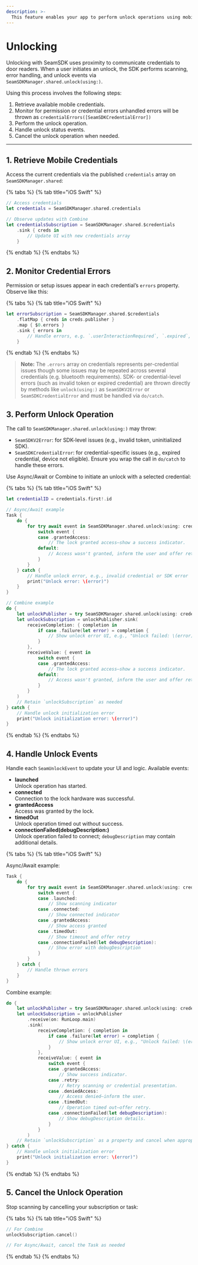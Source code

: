 ```yaml
---
description: >-
  This feature enables your app to perform unlock operations using mobile credentials.
---
```


# Unlocking

Unlocking with SeamSDK uses proximity to communicate credentials to door readers. When a user initiates an unlock, the SDK performs scanning, error handling, and unlock events via `SeamSDKManager.shared.unlock(using:)`.

Using this process involves the following steps:

1. Retrieve available mobile credentials.  
2. Monitor for permission or credential errors unhandled errors will be thrown as `credentialErrors([SeamSDKCredentialError])`  
3. Perform the unlock operation.  
4. Handle unlock status events.  
5. Cancel the unlock operation when needed.

***

## 1. Retrieve Mobile Credentials

Access the current credentials via the published `credentials` array on `SeamSDKManager.shared`:

{% tabs %}
{% tab title="iOS Swift" %}
```swift
// Access credentials
let credentials = SeamSDKManager.shared.credentials

// Observe updates with Combine
let credentialsSubscription = SeamSDKManager.shared.$credentials
    .sink { creds in
        // Update UI with new credentials array
    }
```
{% endtab %}
{% endtabs %}

## 2. Monitor Credential Errors

Permission or setup issues appear in each credential’s `errors` property. Observe like this:

{% tabs %}
{% tab title="iOS Swift" %}
```swift
let errorSubscription = SeamSDKManager.shared.$credentials
    .flatMap { creds in creds.publisher }
    .map { $0.errors }
    .sink { errors in
        // Handle errors, e.g. `.userInteractionRequired`, `.expired`, etc.
    }
```
{% endtab %}
{% endtabs %}

> **Note:** The `.errors` array on credentials represents per-credential issues though some issues may be repeated across several credentials (e.g. bluetooth requirements). SDK- or credential-level errors (such as invalid token or expired credential) are thrown directly by methods like `unlock(using:)` as `SeamSDKV2Error` or `SeamSDKCredentialError` and must be handled via `do/catch`.

## 3. Perform Unlock Operation

The call to `SeamSDKManager.shared.unlock(using:)` may throw:
- `SeamSDKV2Error`: for SDK-level issues (e.g., invalid token, uninitialized SDK).
- `SeamSDKCredentialError`: for credential-specific issues (e.g., expired credential, device not eligible).
Ensure you wrap the call in `do/catch` to handle these errors.

Use Async/Await or Combine to initiate an unlock with a selected credential:

{% tabs %}
{% tab title="iOS Swift" %}
```swift
let credentialID = credentials.first!.id

// Async/Await example
Task {
    do {
        for try await event in SeamSDKManager.shared.unlock(using: credentialID) {
            switch event {
            case .grantedAccess:
                // The lock granted access—show a success indicator.
            default:
                // Access wasn't granted, inform the user and offer retry.
            }
        }
    } catch {
        // Handle unlock error, e.g., invalid credential or SDK error
        print("Unlock error: \(error)")
    }
}

// Combine example
do {
    let unlockPublisher = try SeamSDKManager.shared.unlock(using: credentialID)
    let unlockSubscription = unlockPublisher.sink(
        receiveCompletion: { completion in
            if case .failure(let error) = completion {
                // Show unlock error UI, e.g., "Unlock failed: \(error)"
            }
        },
        receiveValue: { event in
            switch event {
            case .grantedAccess:
                // The lock granted access—show a success indicator.
            default:
                // Access wasn't granted, inform the user and offer retry.
            }
        }
    )
    // Retain `unlockSubscription` as needed
} catch {
    // Handle unlock initialization error
    print("Unlock initialization error: \(error)")
}
```
{% endtab %}
{% endtabs %}

## 4. Handle Unlock Events

Handle each `SeamUnlockEvent` to update your UI and logic. Available events:

- **launched**  
  Unlock operation has started.
- **connected**  
  Connection to the lock hardware was successful.
- **grantedAccess**  
  Access was granted by the lock.
- **timedOut**  
  Unlock operation timed out without success.
- **connectionFailed(debugDescription:)**  
  Unlock operation failed to connect; `debugDescription` may contain additional details.

{% tabs %}
{% tab title="iOS Swift" %}

Async/Await example:

```swift
Task {
    do {
        for try await event in SeamSDKManager.shared.unlock(using: credentialID) {
            switch event {
            case .launched:
                // Show scanning indicator
            case .connected:
                // Show connected indicator
            case .grantedAccess:
                // Show access granted
            case .timedOut:
                // Show timeout and offer retry
            case .connectionFailed(let debugDescription):
                // Show error with debugDescription
            }
        }
    } catch {
        // Handle thrown errors
    }
}
```

Combine example:

```swift
do {
    let unlockPublisher = try SeamSDKManager.shared.unlock(using: credentialID)
    let unlockSubscription = unlockPublisher
        .receive(on: RunLoop.main)
        .sink(
            receiveCompletion: { completion in
                if case .failure(let error) = completion {
                    // Show unlock error UI, e.g., "Unlock failed: \(error)"
                }
            },
            receiveValue: { event in
                switch event {
                case .grantedAccess:
                    // Show success indicator.
                case .retry:
                    // Retry scanning or credential presentation.
                case .deniedAccess:
                    // Access denied—inform the user.
                case .timedOut:
                    // Operation timed out—offer retry.
                case .connectionFailed(let debugDescription):
                    // Show debugDescription details.
                }
            }
        )
    // Retain `unlockSubscription` as a property and cancel when appropriate (e.g., in deinit or viewWillDisappear).
} catch {
    // Handle unlock initialization error
    print("Unlock initialization error: \(error)")
}
```
{% endtab %}
{% endtabs %}

## 5. Cancel the Unlock Operation

Stop scanning by cancelling your subscription or task:

{% tabs %}
{% tab title="iOS Swift" %}
```swift
// For Combine
unlockSubscription.cancel()

// For Async/Await, cancel the Task as needed
```
{% endtab %}
{% endtabs %}
